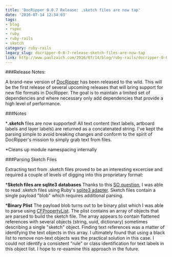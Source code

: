 ```yaml
---
title: 'DocRipper 0.0.7 Release: .sketch files are now tap'
date: '2016-07-14 12:34:03'
tags:
- blog
- rspec
- ruby
- ruby-rails
- sketch
category: ruby-rails
legacy_slug: docripper-0-0-7-release-sketch-files-are-now-tap
link: http://www.paulzaich.com/2016/07/14/blog/ruby-rails/docripper-0-0-7-release-sketch-files-are-now-tap/
---
```


###Release Notes:


A brand-new version of
[DocRipper](https://github.com/pzaich/doc_ripper) has been released to the wild. This will be the first release of several upcoming releases that will bring support for new file formats in DocRipper. The goal is to maintain a limited set of dependencies and where necessary only add dependencies that provide a high level of performance.


###Notes


***.sketch**
 files are now supported! All text content (text labels, artboard labels and layer labels) are returned as a concatenated string. I've kept the parsing simple to avoid breaking changes and conform to the spirit of DocRipper's mission to simply grab text from files.


*Cleans up module namespacing internally


###Parsing Sketch Files


Extracting text from .sketch files proved to be an interesting excercise and required a couple of levels of digging into this proprietary format:


***Sketch files are sqlite3 databases**
 Thanks to this
[SO question](http://stackoverflow.com/questions/32413486/how-to-parse-sketch-files-in-python), I was able to read .sketch files using Ruby's
[sqlite3 adapter](https://github.com/sparklemotion/sqlite3-ruby). Sketch files contain a single payload "blob" which requires additional parsing.


***Binary Plist**
 The payload blob turns out to be binary plist which I was able to parse using
[CFPropertyList](https://github.com/ckruse/CFPropertyList). The plist contains an array of objects that are parsed to build the sketch file. The array appears to contain flattened references with several objects (string, uuid, dictionary) sometimes describing a single "sketch" object. Finding text references was a matter of identifying the text objects in this array. I ultimately found that using a black list to remove non-text objects was the practical solution in this case. I could not identify a consistent "rule" or class identification for text labels in this object list. I hope to re-examine this approach in the future.
